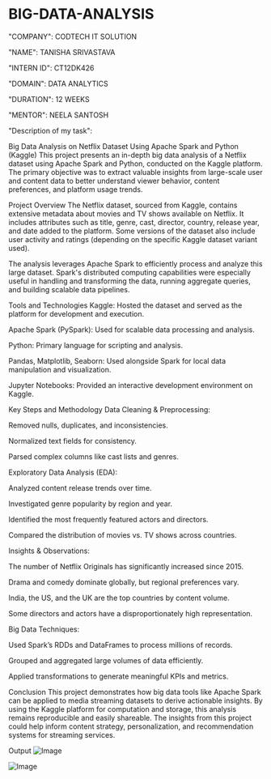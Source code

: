 # BIG-DATA-ANALYSIS

"COMPANY": CODTECH IT SOLUTION

"NAME": TANISHA SRIVASTAVA

"INTERN ID": CT12DK426

"DOMAIN": DATA ANALYTICS

"DURATION": 12 WEEKS

"MENTOR": NEELA SANTOSH

"Description of my task":

Big Data Analysis on Netflix Dataset Using Apache Spark and Python (Kaggle)
This project presents an in-depth big data analysis of a Netflix dataset using Apache Spark and Python, conducted on the Kaggle platform. The primary objective was to extract valuable insights from large-scale user and content data to better understand viewer behavior, content preferences, and platform usage trends.

Project Overview
The Netflix dataset, sourced from Kaggle, contains extensive metadata about movies and TV shows available on Netflix. It includes attributes such as title, genre, cast, director, country, release year, and date added to the platform. Some versions of the dataset also include user activity and ratings (depending on the specific Kaggle dataset variant used).

The analysis leverages Apache Spark to efficiently process and analyze this large dataset. Spark's distributed computing capabilities were especially useful in handling and transforming the data, running aggregate queries, and building scalable data pipelines.

Tools and Technologies
Kaggle: Hosted the dataset and served as the platform for development and execution.

Apache Spark (PySpark): Used for scalable data processing and analysis.

Python: Primary language for scripting and analysis.

Pandas, Matplotlib, Seaborn: Used alongside Spark for local data manipulation and visualization.

Jupyter Notebooks: Provided an interactive development environment on Kaggle.

Key Steps and Methodology
Data Cleaning & Preprocessing:

Removed nulls, duplicates, and inconsistencies.

Normalized text fields for consistency.

Parsed complex columns like cast lists and genres.

Exploratory Data Analysis (EDA):

Analyzed content release trends over time.

Investigated genre popularity by region and year.

Identified the most frequently featured actors and directors.

Compared the distribution of movies vs. TV shows across countries.

Insights & Observations:

The number of Netflix Originals has significantly increased since 2015.

Drama and comedy dominate globally, but regional preferences vary.

India, the US, and the UK are the top countries by content volume.

Some directors and actors have a disproportionately high representation.

Big Data Techniques:

Used Spark’s RDDs and DataFrames to process millions of records.

Grouped and aggregated large volumes of data efficiently.

Applied transformations to generate meaningful KPIs and metrics.

Conclusion
This project demonstrates how big data tools like Apache Spark can be applied to media streaming datasets to derive actionable insights. By using the Kaggle platform for computation and storage, this analysis remains reproducible and easily shareable. The insights from this project could help inform content strategy, personalization, and recommendation systems for streaming services.

Output
![Image](https://github.com/user-attachments/assets/3af97aa2-5953-4248-bfff-dec6aad717c7)

![Image](https://github.com/user-attachments/assets/01c91e18-cc29-4f0c-8663-fcd47396f4d2)
